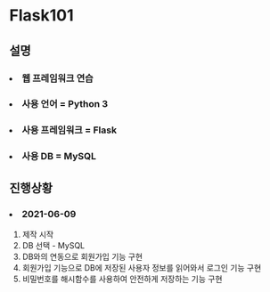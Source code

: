 # Flask101

## 설명

### <li> 웹 프레임워크 연습
### <li> 사용 언어 = Python 3
### <li> 사용 프레임워크 = Flask
### <li> 사용 DB = MySQL

## 진행상황

### <li> 2021-06-09
1. 제작 시작 
2. DB 선택 - MySQL 
3. DB와의 연동으로 회원가입 기능 구현
4. 회원가입 기능으로 DB에 저장된 사용자 정보를 읽어와서 로그인 기능 구현
5. 비밀번호를 해시함수를 사용하여 안전하게 저장하는 기능 구현
